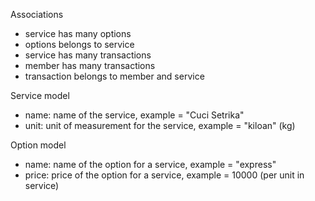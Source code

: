 Associations

- service has many options
- options belongs to service
- service has many transactions
- member has many transactions
- transaction belongs to member and service

Service model

- name: name of the service, example = "Cuci Setrika"
- unit: unit of measurement for the service, example = "kiloan" (kg)

Option model

- name: name of the option for a service, example = "express"
- price: price of the option for a service, example = 10000 (per unit in service)
